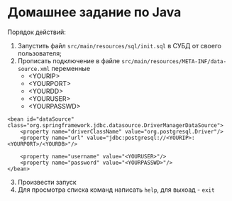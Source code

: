 # Домашнее задание по Java

Порядок действий:

1. Запустить файл `src/main/resources/sql/init.sql` в СУБД от своего пользователя;
2. Прописать подключение в файле `src/main/resources/META-INF/data-source.xml` переменные
    * <YOURIP\>
    * <YOURPORT\>
    * <YOURDD\>
    * <YOURUSER\>
    * <YOURPASSWD\>
```postgresql
<bean id="dataSource" class="org.springframework.jdbc.datasource.DriverManagerDataSource">
    <property name="driverClassName" value="org.postgresql.Driver"/>
    <property name="url" value="jdbc:postgresql://<YOURIP>:<YOURPORT>/<YOURDB>"/>
    
    <property name="username" value="<YOURUSER>"/>
    <property name="password" value="<YOURPASSWD>"/>
</bean>
```

3. Произвести запуск
4. Для просмотра списка команд написать `help`, для выхоад - `exit`
